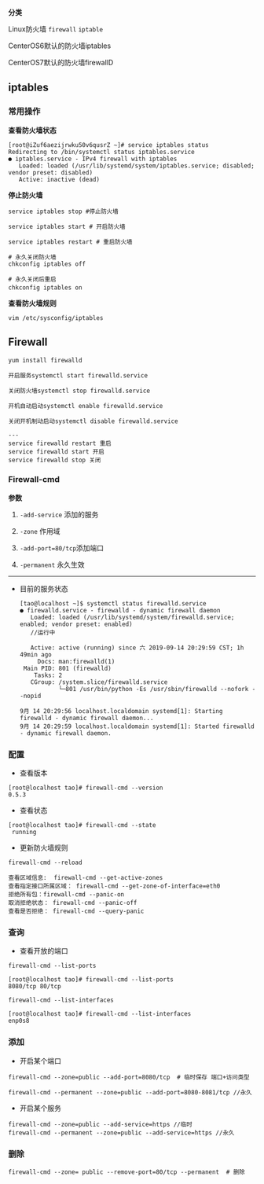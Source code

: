 **分类**

Linux防火墙 `firewall` `iptable`

CenterOS6默认的防火墙iptables

CenterOS7默认的防火墙firewallD

## iptables

### 常用操作

**查看防火墙状态**

```shell
[root@iZuf6aezijrwku50v6qusrZ ~]# service iptables status
Redirecting to /bin/systemctl status iptables.service
● iptables.service - IPv4 firewall with iptables
   Loaded: loaded (/usr/lib/systemd/system/iptables.service; disabled; vendor preset: disabled)
   Active: inactive (dead)
```

**停止防火墙**

```shell
service iptables stop #停止防火墙

service iptables start # 开启防火墙

service iptables restart # 重启防火墙

# 永久关闭防火墙
chkconfig iptables off  

# 永久关闭后重启
chkconfig iptables on　　
```

**查看防火墙规则**

```shell
vim /etc/sysconfig/iptables
```

## Firewall

`yum install firewalld`

```shell
开启服务systemctl start firewalld.service

关闭防火墙systemctl stop firewalld.service

开机自动启动systemctl enable firewalld.service

关闭开机制动启动systemctl disable firewalld.service

---
service firewalld restart 重启
service firewalld start 开启
service firewalld stop 关闭
```

### Firewall-cmd

**参数**

1. `-add-service` 添加的服务

2. `-zone` 作用域

3. `-add-port=80/tcp`添加端口

4. `-permanent` 永久生效

---

- 目前的服务状态
  
  ```shell
  [tao@localhost ~]$ systemctl status firewalld.service
  ● firewalld.service - firewalld - dynamic firewall daemon
     Loaded: loaded (/usr/lib/systemd/system/firewalld.service; enabled; vendor preset: enabled)
     //运行中

     Active: active (running) since 六 2019-09-14 20:29:59 CST; 1h 49min ago
       Docs: man:firewalld(1)
   Main PID: 801 (firewalld)
      Tasks: 2
     CGroup: /system.slice/firewalld.service
             └─801 /usr/bin/python -Es /usr/sbin/firewalld --nofork --nopid
  
  9月 14 20:29:56 localhost.localdomain systemd[1]: Starting firewalld - dynamic firewall daemon...
  9月 14 20:29:59 localhost.localdomain systemd[1]: Started firewalld - dynamic firewall daemon.
  
  ```

### 配置

- 查看版本

```shell
[root@localhost tao]# firewall-cmd --version
0.5.3
```

- 查看状态

```shell
[root@localhost tao]# firewall-cmd --state
 running
```

- 更新防火墙规则

```shell
firewall-cmd --reload
```

```shell
查看区域信息:  firewall-cmd --get-active-zones
查看指定接口所属区域： firewall-cmd --get-zone-of-interface=eth0
拒绝所有包：firewall-cmd --panic-on
取消拒绝状态： firewall-cmd --panic-off
查看是否拒绝： firewall-cmd --query-panic
```

### 查询

- 查看开放的端口

```shell
firewall-cmd --list-ports

[root@localhost tao]# firewall-cmd --list-ports
8080/tcp 80/tcp
```

```shell
firewall-cmd --list-interfaces

[root@localhost tao]# firewall-cmd --list-interfaces
enp0s8
```

### 添加

- 开启某个端口

```shell
firewall-cmd --zone=public --add-port=8080/tcp  # 临时保存 端口+访问类型

firewall-cmd --permanent --zone=public --add-port=8080-8081/tcp //永久
```

- 开启某个服务

```shell
firewall-cmd --zone=public --add-service=https //临时
firewall-cmd --permanent --zone=public --add-service=https //永久
```

### 删除

```shell
firewall-cmd --zone= public --remove-port=80/tcp --permanent  # 删除
```


